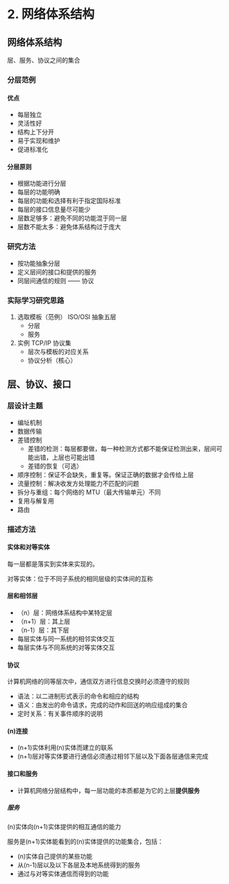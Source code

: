 # 2. 网络体系结构

## 网络体系结构

层、服务、协议之间的集合

### 分层范例

#### 优点

- 每层独立
- 灵活性好
- 结构上下分开
- 易于实现和维护
- 促进标准化

#### 分层原则

- 根据功能进行分层
- 每层的功能明确
- 每层的功能和选择有利于指定国际标准
- 每层的接口信息量尽可能少
- 层数足够多：避免不同的功能混于同一层
- 层数不能太多：避免体系结构过于庞大

### 研究方法

-  按功能抽象分层
-  定义层间的接口和提供的服务
-  同层间通信的规则 —— 协议

### 实际学习研究思路

1. 选取模板（范例）      ISO/OSI  抽象五层
	- 分层
	- 服务
2. 实例                TCP/IP 协议集
	- 层次与模板的对应关系
	- 协议分析（核心）
## 层、协议、接口
### 层设计主题

- 编址机制
- 数据传输
- 差错控制
	- 差错的检测：每层都要做，每一种检测方式都不能保证检测出来，层间可能出错，上层也可能出错
	- 差错的恢复（可选）
- 顺序控制：保证不会缺失，重复等。保证正确的数据才会传给上层
- 流量控制：解决收发方处理能力不匹配的问题
- 拆分与重组：每个网络的 MTU（最大传输单元）不同
- 复用与解复用
- 路由
### 描述方法

#### 实体和对等实体

每一层都是落实到实体来实现的。

对等实体：位于不同子系统的相同层级的实体间的互称

#### 层和相邻层

- （n）层：网络体系结构中某特定层
- （n+1）层：其上层
- （n-1）层：其下层
- 每层实体与同一系统的相邻实体交互
- 每层实体与不同系统的对等实体交互

#### 协议

计算机网络的同等层次中，通信双方进行信息交换时必须遵守的规则

- 语法：以二进制形式表示的命令和相应的结构
- 语义：由发出的命令请求，完成的动作和回送的响应组成的集合
- 定时关系：有关事件顺序的说明

#### (n)连接

-  (n+1)实体利用(n)实体而建立的联系
-  (n+1)层对等实体要进行通信必须通过相邻下层以及下面各层通信来完成

#### 接口和服务

- 计算机网络分层结构中，每一层功能的本质都是为它的上层**提供服务**
##### 服务

(n)实体向(n+1)实体提供的相互通信的能力

服务是(n+1)实体能看到的(n)实体提供的功能集合，包括：

- (n)实体自己提供的某些功能
- 从(n-1)层以及以下各层及本地系统得到的服务
- 通过与对等实体通信而得到的功能